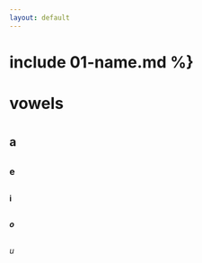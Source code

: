 ```yaml
---
layout: default
---
```


 # include 01-name.md %} 
# vowels <h1> 
 ## a <h2> 
  ### e <h2> 
  #### i <h2>
  ##### o <h2> 
  ###### u <h2> 

